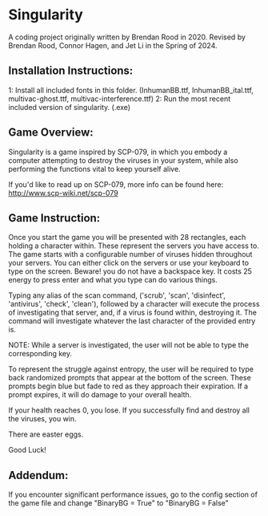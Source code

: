 # Singularity
A coding project originally written by Brendan Rood in 2020.
Revised by Brendan Rood, Connor Hagen, and Jet Li in the Spring of 2024.

## Installation Instructions:
1: Install all included fonts in this folder. 
(InhumanBB.ttf, InhumanBB_ital.ttf, multivac-ghost.ttf, multivac-interference.ttf)
2: Run the most recent included version of singularity. (.exe)

## Game Overview:
Singularity is a game inspired by SCP-079, in which you embody a computer attempting to destroy the viruses
in your system, while also performing the functions vital to keep yourself alive.

If you'd like to read up on SCP-079, more info can be found here: http://www.scp-wiki.net/scp-079

## Game Instruction:
Once you start the game you will be presented with 28 rectangles, each holding a character within. These represent
the servers you have access to. The game starts with a configurable number of viruses hidden throughout your
servers. You can either click on the servers or use your keyboard to type on the screen. Beware! you do not have
a backspace key. It costs 25 energy to press enter and what you type can do various things.

Typing any alias of the scan command, ('scrub', 'scan', 'disinfect', 'antivirus', 'check', 'clean'), followed
by a character will execute the process of investigating that server, and, if a virus is found within, destroying
it. The command will investigate whatever the last character of the provided entry is. 

NOTE: While a server is investigated, the user will not be able to type the corresponding key.

To represent the struggle against entropy, the user will be required to type back randomized prompts that appear
at the bottom of the screen. These prompts begin blue but fade to red as they approach their expiration. If a
prompt expires, it will do damage to your overall health.

If your health reaches 0, you lose.
If you successfully find and destroy all the viruses, you win.

There are easter eggs.

Good Luck!


## Addendum:
If you encounter significant performance issues, go to the config section of the game file and change 
"BinaryBG = True" to "BinaryBG = False"